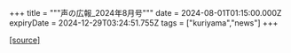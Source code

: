+++
title = """声の広報_2024年8月号"""
date = 2024-08-01T01:15:00.000Z
expiryDate = 2024-12-29T03:24:51.755Z
tags = ["kuriyama","news"]
+++


[[source]](https://www.town.kuriyama.hokkaido.jp/site/koho/28361.html)
